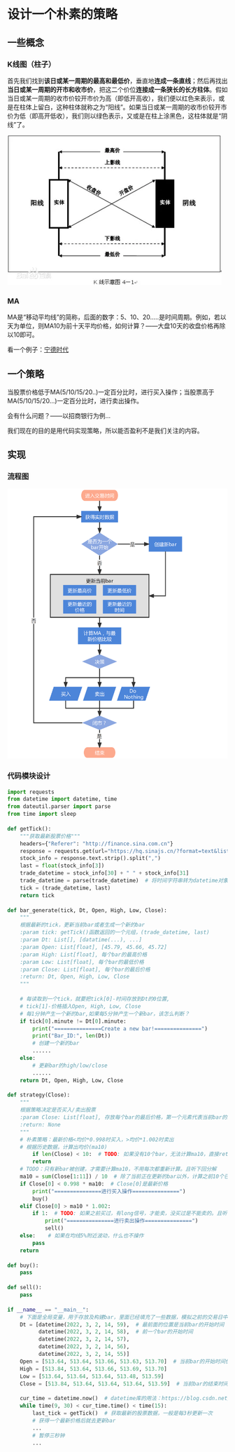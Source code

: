 # 设计一个朴素的策略

## 一些概念

### K线图（柱子）

首先我们找到**该日或某一周期的最高和最低价**，垂直地**连成一条直线**；然后再找出**当日或某一周期的开市和收市价**，把这二个价位**连接成一条狭长的长方柱体**。假如当日或某一周期的收市价较开市价为高（即低开高收），我们便以红色来表示，或是在柱体上留白，这种柱体就称之为“阳线”。如果当日或某一周期的收市价较开市价为低（即高开低收），我们则以绿色表示，又或是在柱上涂黑色，这柱体就是“阴线”了。

![](<../.gitbook/assets/image (5).png>)

### MA

MA是“移动平均线”的简称，后面的数字：5、10、20.....是时间周期。例如，若以天为单位，则MA10为前十天平均价格，如何计算？——大盘10天的收盘价格再除以10即可。

看一个例子：[宁德时代](https://wallstreetcn.com/c/chart?symbol=300750.SZ\&interval=1D\&description=%E5%AE%81%E5%BE%B7%E6%97%B6%E4%BB%A3)

## 一个策略

当股票价格低于MA(5/10/15/20..)一定百分比时，进行买入操作；当股票高于MA(5/10/15/20...)一定百分比时，进行卖出操作。

会有什么问题？——以招商银行为例...

我们现在的目的是用代码实现策略，所以能否盈利不是我们关注的内容。

## 实现

### 流程图

![](<../.gitbook/assets/image (6) (1).png>)

### 代码模块设计

```python
import requests
from datetime import datetime, time
from dateutil.parser import parse
from time import sleep

def getTick():
    """获取最新股票价格"""
    headers={"Referer": "http://finance.sina.com.cn"}
    response = requests.get(url="https://hq.sinajs.cn/?format=text&list=sz300750", headers=headers)
    stock_info = response.text.strip().split(",")
    last = float(stock_info[3])
    trade_datetime = stock_info[30] + " " + stock_info[31]
    trade_datetime = parse(trade_datetime)  # 将时间字符串转为datetime对象
    tick = (trade_datetime, last)
    return tick

def bar_generate(tick, Dt, Open, High, Low, Close):
    """
    根据最新的tick，更新当前bar或者生成一个新的bar
    :param tick: getTick()函数返回的一个元组，(trade_datetime, last)
    :param Dt: List[], [datatime(...), ...]
    :param Open: List[float], [45.79, 45.66, 45.72]
    :param High: List[float], 每个bar的最高价格
    :param Low: List[float], 每个bar的最低价格
    :param Close: List[float], 每个bar的最后价格
    :return: Dt, Open, High, Low, Close
    """

    # 每读取到一个tick，就要把tick[0]-时间存放到Dt的0位置,
    # tick[1]-价格插入Open, High, Low, Close
    # 每1分钟产生一个新的bar,如果每5分钟产生一个新bar，该怎么判断？
    if tick[0].minute != Dt[0].minute:
        print("===============Create a new bar!===============")
        print("Bar_ID:", len(Dt))
        # 创建一个新的bar
        ......
    else:
        # 更新bar的high/low/close
        ......
    return Dt, Open, High, Low, Close

def strategy(Close):
    """
    根据策略决定是否买入/卖出股票
    :param Close: List[float], 存放每个bar的最后价格，第一个元素代表当前bar的最新价格
    :return: None
    """
    # 朴素策略：最新价格<均价*0.998时买入，>均价*1.002时卖出
    # 根据历史数据，计算出均价(ma10)
        if len(Close) < 10:  # TODO: 如果没有10个bar，无法计算ma10，直接return
        return
    # TODO：只有新bar被创建，才需要计算ma10，不用每次都重新计算。且听下回分解
    ma10 = sum(Close[1:11]) / 10  # 除了当前正在更新的bar以外，计算之前10个已经生成的bar的均值（20*5分钟）
    if Close[0] < 0.998 * ma10:  # Close[0]是最新价格
        print("===============进行买入操作===============")
        buy()
    elif Close[0] > ma10 * 1.002:
        if 1:  # TODO: 如果之前买过，有long信号，才能卖，没买过是不能卖的。且听下回分解
            print("===============进行卖出操作===============")
            sell()
    else:    # 如果在均线5%附近波动，什么也不操作
        pass
    return

def buy():
    pass

def sell():
    pass

if __name__ == "__main__":
    # 下面是全局变量，用于存放及构建bar，里面已经填充了一些数据，模拟之前的交易日中的数据，以后我们会正式从文件中读取前面交易日的数据
    Dt = [datetime(2022, 3, 2, 14, 59),  # 最前面的位置是当前bar的开始时间
          datetime(2022, 3, 2, 14, 58),  # 前一个bar的开始时间
          datetime(2022, 3, 2, 14, 57),
          datetime(2022, 3, 2, 14, 56),
          datetime(2022, 3, 2, 14, 55)]
    Open = [513.64, 513.64, 513.66, 513.63, 513.70]  # 当前bar的开始时间价格
    High = [513.84, 513.64, 513.66, 513.69, 513.70]
    Low = [513.64, 513.64, 513.64, 513.48, 513.59]
    Close = [513.84, 513.64, 513.64, 513.64, 513.59]  # 当前bar的结束时间价格

    cur_time = datetime.now()  # datetime库的用法：https://blog.csdn.net/cmzsteven/article/details/64906245
    while time(9, 30) < cur_time.time() < time(15):
        last_tick = getTick()  # 获取最新的股票数据，一般是每3秒更新一次
        # 获得一个最新价格后就去更新bar
        ...
        # 暂停三秒钟
        ...


```
